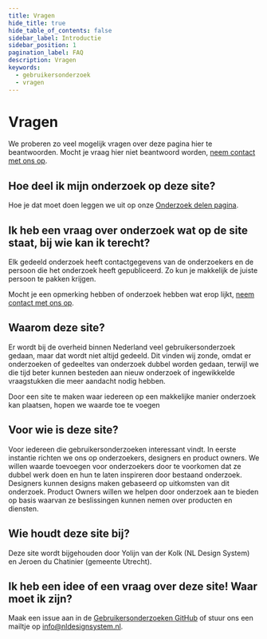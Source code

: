 ```yaml
---
title: Vragen
hide_title: true
hide_table_of_contents: false
sidebar_label: Introductie
sidebar_position: 1
pagination_label: FAQ
description: Vragen
keywords:
  - gebruikersonderzoek
  - vragen
---
```


# Vragen

We proberen zo veel mogelijk vragen over deze pagina hier te beantwoorden. Mocht je vraag hier niet beantwoord worden, [neem contact met ons op](mailto:j.du.chatinier@utrecht.nl,info@nldesignsystem.nl).

## Hoe deel ik mijn onderzoek op deze site?

Hoe je dat moet doen leggen we uit op onze [Onderzoek delen pagina](/docs/onderzoek-delen/).

## Ik heb een vraag over onderzoek wat op de site staat, bij wie kan ik terecht?

Elk gedeeld onderzoek heeft contactgegevens van de onderzoekers en de persoon die het onderzoek heeft gepubliceerd. Zo kun je makkelijk de juiste persoon te pakken krijgen.

Mocht je een opmerking hebben of onderzoek hebben wat erop lijkt, [neem contact met ons op](mailto:j.du.chatinier@utrecht.nl,info@nldesignsystem.nl).

## Waarom deze site?

Er wordt bij de overheid binnen Nederland veel gebruikersonderzoek gedaan, maar dat wordt niet altijd gedeeld. Dit vinden wij zonde, omdat er onderzoeken of gedeeltes van onderzoek dubbel worden gedaan, terwijl we die tijd beter kunnen besteden aan nieuw onderzoek of ingewikkelde vraagstukken die meer aandacht nodig hebben.

Door een site te maken waar iedereen op een makkelijke manier onderzoek kan plaatsen, hopen we waarde toe te voegen

## Voor wie is deze site?

Voor iedereen die gebruikersonderzoeken interessant vindt. In eerste instantie richten we ons op onderzoekers, designers en product owners. We willen waarde toevoegen voor onderzoekers door te voorkomen dat ze dubbel werk doen en hun te laten inspireren door bestaand onderzoek. Designers kunnen designs maken gebaseerd op uitkomsten van dit onderzoek. Product Owners willen we helpen door onderzoek aan te bieden op basis waarvan ze beslissingen kunnen nemen over producten en diensten.

## Wie houdt deze site bij?

Deze site wordt bijgehouden door Yolijn van der Kolk (NL Design System) en Jeroen du Chatinier (gemeente Utrecht).

## Ik heb een idee of een vraag over deze site! Waar moet ik zijn?

Maak een issue aan in de [Gebruikersonderzoeken GitHub](https://github.com/nl-design-system/gebruikersonderzoeken/issues) of stuur ons een mailtje op [info@nldesignsystem.nl](mailto:info@nldesignsystem.nl).
